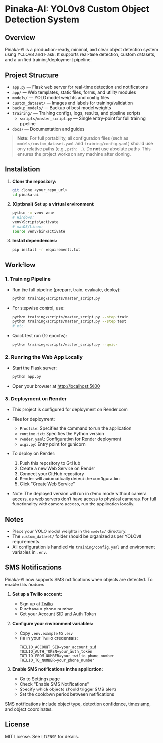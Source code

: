 # Pinaka-AI: YOLOv8 Custom Object Detection System

## Overview
Pinaka-AI is a production-ready, minimal, and clear object detection system using YOLOv8 and Flask. It supports real-time detection, custom datasets, and a unified training/deployment pipeline.

## Project Structure
- `app.py` — Flask web server for real-time detection and notifications
- `app/` — Web templates, static files, forms, and utility modules
- `models/` — YOLO model weights and config files
- `custom_dataset/` — Images and labels for training/validation
- `backup_models/` — Backup of best model weights
- `training/` — Training configs, logs, results, and pipeline scripts
    - `scripts/master_script.py` — Single entry-point for full training pipeline
- `docs/` — Documentation and guides

> **Note:**
> For full portability, all configuration files (such as `models/custom_dataset.yaml` and `training/config.yaml`) should use only relative paths (e.g., `path: .`). Do **not** use absolute paths. This ensures the project works on any machine after cloning.

## Installation
1. **Clone the repository:**
   ```bash
   git clone <your_repo_url>
   cd pinaka-ai
   ```
2. **(Optional) Set up a virtual environment:**
   ```bash
   python -m venv venv
   # Windows:
   venv\Scripts\activate
   # macOS/Linux:
   source venv/bin/activate
   ```
3. **Install dependencies:**
   ```bash
   pip install -r requirements.txt
   ```

## Workflow
### 1. Training Pipeline
- Run the full pipeline (prepare, train, evaluate, deploy):
  ```bash
  python training/scripts/master_script.py
  ```
- For stepwise control, use:
  ```bash
  python training/scripts/master_script.py --step train
  python training/scripts/master_script.py --step test
  # etc.
  ```
- Quick test run (10 epochs):
  ```bash
  python training/scripts/master_script.py --quick
  ```

### 2. Running the Web App Locally
- Start the Flask server:
  ```bash
  python app.py
  ```
- Open your browser at [http://localhost:5000](http://localhost:5000)

### 3. Deployment on Render
- This project is configured for deployment on Render.com
- Files for deployment:
  - `Procfile`: Specifies the command to run the application
  - `runtime.txt`: Specifies the Python version
  - `render.yaml`: Configuration for Render deployment
  - `wsgi.py`: Entry point for gunicorn

- To deploy on Render:
  1. Push this repository to GitHub
  2. Create a new Web Service on Render
  3. Connect your GitHub repository
  4. Render will automatically detect the configuration
  5. Click "Create Web Service"

- Note: The deployed version will run in demo mode without camera access, as web servers don't have access to physical cameras. For full functionality with camera access, run the application locally.

## Notes
- Place your YOLO model weights in the `models/` directory.
- The `custom_dataset/` folder should be organized as per YOLOv8 requirements.
- All configuration is handled via `training/config.yaml` and environment variables in `.env`.

## SMS Notifications
Pinaka-AI now supports SMS notifications when objects are detected. To enable this feature:

1. **Set up a Twilio account:**
   - Sign up at [Twilio](https://www.twilio.com/)
   - Purchase a phone number
   - Get your Account SID and Auth Token

2. **Configure your environment variables:**
   - Copy `.env.example` to `.env`
   - Fill in your Twilio credentials:
     ```
     TWILIO_ACCOUNT_SID=your_account_sid
     TWILIO_AUTH_TOKEN=your_auth_token
     TWILIO_FROM_NUMBER=your_twilio_phone_number
     TWILIO_TO_NUMBER=your_phone_number
     ```

3. **Enable SMS notifications in the application:**
   - Go to Settings page
   - Check "Enable SMS Notifications"
   - Specify which objects should trigger SMS alerts
   - Set the cooldown period between notifications

SMS notifications include object type, detection confidence, timestamp, and object coordinates.

## License
MIT License. See `LICENSE` for details.

